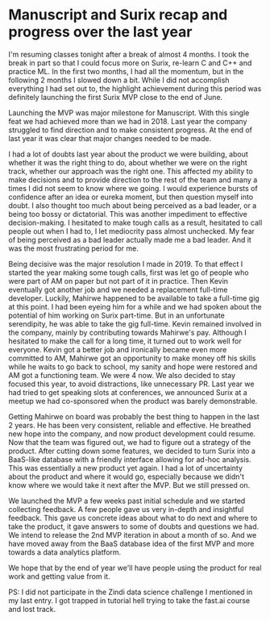 # Manuscript and Surix recap and progress over the last year

I'm resuming classes tonight after a break of almost 4 months. I took the break in part so that I could focus more on Surix, re-learn C and C++ and practice ML. In the first two months, I had all the momentum, but in the following 2 months I slowed down a bit. While I did not accomplish everything I had set out to, the highlight achievement during this period was definitely launching the first Surix MVP close to the end of June.

Launching the MVP was major milestone for Manuscript. With this single feat we had achieved more than we had in 2018. Last year the company struggled to find direction and to make consistent progress. At the end of last year it was clear that major changes needed to be made.

I had a lot of doubts last year about the product we were building, about whether it was the right thing to do, about whether we were on the right track, whether our approach was the right one. This affected my ability to make decisions and to provide direction to the rest of the team and many a times I did not seem to know where we going. I would experience bursts of confidence after an idea or eureka moment, but then question myself into doubt. I also thought too much about being perceived as a bad leader, or a being too bossy or dictatorial. This was another impediment to effective decision-making. I hesitated to make tough calls as a result, hesitated to call people out when I had to, I let mediocrity pass almost unchecked. My fear of being perceived as a bad leader actually made me a bad leader. And it was the most frustrating period for me.

Being decisive was the major resolution I made in 2019. To that effect I started the year making some tough calls, first was let go of people who were part of AM on paper but not part of it in practice. Then Kevin eventually got another job and we needed a replacement full-time developer. Luckily, Mahirwe happened to be available to take a full-time gig at this point. I had been eyeing him for a while and we had spoken about the potential of him working on Surix part-time. But in an unfortunate serendipity, he was able to take the gig full-time. Kevin remained involved in the company, mainly by contributing towards Mahirwe's pay. Although I hesitated to make the call for a long time, it turned out to work well for everyone. Kevin got a better job and ironically became even more committed to AM, Mahirwe got an opportunity to make money off his skills while he waits to go back to school, my sanity and hope were restored and AM got a functioning team. We were 4 now. We also decided to stay focused this year, to avoid distractions, like unnecessary PR. Last year we had tried to get speaking slots at conferences, we announced Surix at a meetup we had co-sponsored when the product was barely demonstrable.

Getting Mahirwe on board was probably the best thing to happen in the last 2 years. He has been very consistent, reliable and effective. He breathed new hope into the company, and now product development could resume. Now that the team was figured out, we had to figure out a strategy of the product. After cutting down some features, we decided to turn Surix into a BaaS-like database with a friendly interface allowing for ad-hoc analysis. This was essentially a new product yet again. I had a lot of uncertainty about the product and where it would go, especially because we didn't know where we would take it next after the MVP. But we still pressed on.

We launched the MVP a few weeks past initial schedule and we started collecting feedback.
A few people gave us very in-depth and insightful feedback. This gave us concrete ideas about what to do next and where to take the product, it gave answers to some of doubts and questions we had. We intend to release the 2nd MVP iteration in about a month of so. And we have moved away from the BaaS database idea of the first MVP and more towards a data analytics platform.

We hope that by the end of year we'll have people using the product for real work and getting value from it.

PS: I did not participate in the Zindi data science challenge I mentioned in my last entry. I got trapped in tutorial hell trying to take the fast.ai course and lost track.